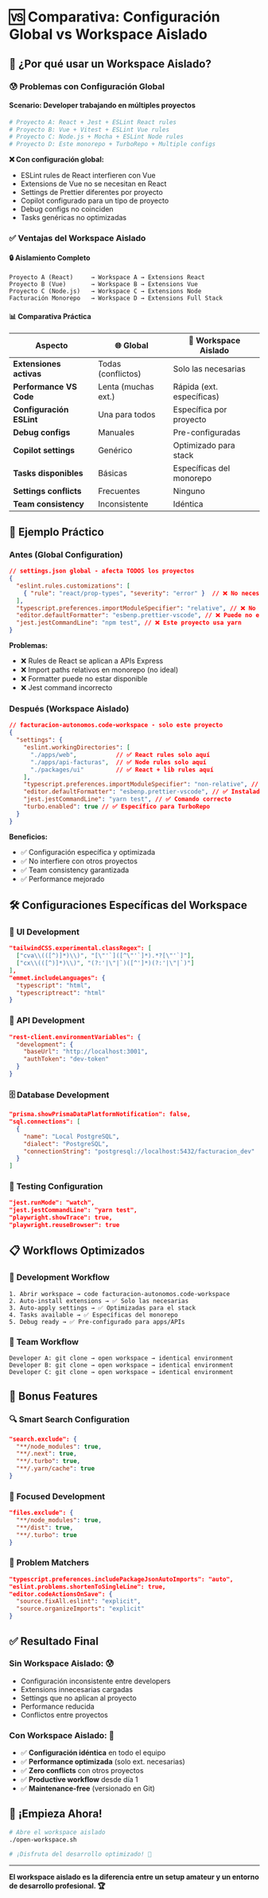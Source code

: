 # 🆚 Comparativa: Configuración Global vs Workspace Aislado

## 🎯 ¿Por qué usar un Workspace Aislado?

### 😰 Problemas con Configuración Global

#### Scenario: Developer trabajando en múltiples proyectos

```bash
# Proyecto A: React + Jest + ESLint React rules
# Proyecto B: Vue + Vitest + ESLint Vue rules  
# Proyecto C: Node.js + Mocha + ESLint Node rules
# Proyecto D: Este monorepo + TurboRepo + Multiple configs
```

**❌ Con configuración global:**
- ESLint rules de React interfieren con Vue
- Extensions de Vue no se necesitan en React
- Settings de Prettier diferentes por proyecto
- Copilot configurado para un tipo de proyecto
- Debug configs no coinciden
- Tasks genéricas no optimizadas

### ✅ Ventajas del Workspace Aislado

#### 🔒 **Aislamiento Completo**
```
Proyecto A (React)     → Workspace A → Extensions React
Proyecto B (Vue)       → Workspace B → Extensions Vue  
Proyecto C (Node.js)   → Workspace C → Extensions Node
Facturación Monorepo   → Workspace D → Extensions Full Stack
```

#### 📊 **Comparativa Práctica**

| Aspecto | 🌐 Global | 🏢 Workspace Aislado |
|---------|-----------|---------------------|
| **Extensiones activas** | Todas (conflictos) | Solo las necesarias |
| **Performance VS Code** | Lenta (muchas ext.) | Rápida (ext. específicas) |
| **Configuración ESLint** | Una para todos | Específica por proyecto |
| **Debug configs** | Manuales | Pre-configuradas |
| **Copilot settings** | Genérico | Optimizado para stack |
| **Tasks disponibles** | Básicas | Específicas del monorepo |
| **Settings conflicts** | Frecuentes | Ninguno |
| **Team consistency** | Inconsistente | Idéntica |

## 🚀 Ejemplo Práctico

### Antes (Global Configuration)

```json
// settings.json global - afecta TODOS los proyectos
{
  "eslint.rules.customizations": [
    { "rule": "react/prop-types", "severity": "error" }  // ❌ No necesario en APIs
  ],
  "typescript.preferences.importModuleSpecifier": "relative", // ❌ No bueno para monorepos
  "editor.defaultFormatter": "esbenp.prettier-vscode", // ❌ Puede no estar instalado
  "jest.jestCommandLine": "npm test", // ❌ Este proyecto usa yarn
}
```

**Problemas:**
- ❌ Rules de React se aplican a APIs Express
- ❌ Import paths relativos en monorepo (no ideal)
- ❌ Formatter puede no estar disponible
- ❌ Jest command incorrecto

### Después (Workspace Aislado)

```json
// facturacion-autonomos.code-workspace - solo este proyecto
{
  "settings": {
    "eslint.workingDirectories": [
      "./apps/web",           // ✅ React rules solo aquí
      "./apps/api-facturas",  // ✅ Node rules solo aquí  
      "./packages/ui"         // ✅ React + lib rules aquí
    ],
    "typescript.preferences.importModuleSpecifier": "non-relative", // ✅ Perfecto para monorepos
    "editor.defaultFormatter": "esbenp.prettier-vscode", // ✅ Instalado automáticamente
    "jest.jestCommandLine": "yarn test", // ✅ Comando correcto
    "turbo.enabled": true // ✅ Específico para TurboRepo
  }
}
```

**Beneficios:**
- ✅ Configuración específica y optimizada
- ✅ No interfiere con otros proyectos
- ✅ Team consistency garantizada
- ✅ Performance mejorado

## 🛠️ Configuraciones Específicas del Workspace

### 🎨 **UI Development**
```json
"tailwindCSS.experimental.classRegex": [
  ["cva\\(([^)]*)\\)", "[\"'`]([^\"'`]*).*?[\"'`]"],
  ["cx\\(([^)]*)\\)", "(?:'|\"|`)([^']*)(?:'|\"|`)"]
],
"emmet.includeLanguages": {
  "typescript": "html",
  "typescriptreact": "html"
}
```

### 🔧 **API Development**  
```json
"rest-client.environmentVariables": {
  "development": {
    "baseUrl": "http://localhost:3001",
    "authToken": "dev-token"
  }
}
```

### 🗄️ **Database Development**
```json
"prisma.showPrismaDataPlatformNotification": false,
"sql.connections": [
  {
    "name": "Local PostgreSQL",
    "dialect": "PostgreSQL",
    "connectionString": "postgresql://localhost:5432/facturacion_dev"
  }
]
```

### 🧪 **Testing Configuration**
```json
"jest.runMode": "watch",
"jest.jestCommandLine": "yarn test",
"playwright.showTrace": true,
"playwright.reuseBrowser": true
```

## 📋 Workflows Optimizados

### 🚀 **Development Workflow**
```
1. Abrir workspace → code facturacion-autonomos.code-workspace
2. Auto-install extensions → ✅ Solo las necesarias
3. Auto-apply settings → ✅ Optimizadas para el stack
4. Tasks available → ✅ Específicas del monorepo
5. Debug ready → ✅ Pre-configurado para apps/APIs
```

### 👥 **Team Workflow**
```
Developer A: git clone → open workspace → identical environment
Developer B: git clone → open workspace → identical environment  
Developer C: git clone → open workspace → identical environment
```

## 🎁 Bonus Features

### 🔍 **Smart Search Configuration**
```json
"search.exclude": {
  "**/node_modules": true,
  "**/.next": true,
  "**/.turbo": true,
  "**/.yarn/cache": true
}
```

### 🎯 **Focused Development**
```json
"files.exclude": {
  "**/node_modules": true,
  "**/dist": true,
  "**/.turbo": true
}
```

### 🚨 **Problem Matchers**
```json
"typescript.preferences.includePackageJsonAutoImports": "auto",
"eslint.problems.shortenToSingleLine": true,
"editor.codeActionsOnSave": {
  "source.fixAll.eslint": "explicit",
  "source.organizeImports": "explicit"
}
```

## ✅ Resultado Final

### Sin Workspace Aislado: 😰
- Configuración inconsistente entre developers
- Extensions innecesarias cargadas
- Settings que no aplican al proyecto
- Performance reducida
- Conflictos entre proyectos

### Con Workspace Aislado: 🎉
- ✅ **Configuración idéntica** en todo el equipo
- ✅ **Performance optimizada** (solo ext. necesarias)
- ✅ **Zero conflicts** con otros proyectos
- ✅ **Productive workflow** desde día 1
- ✅ **Maintenance-free** (versionado en Git)

## 🚀 ¡Empieza Ahora!

```bash
# Abre el workspace aislado
./open-workspace.sh

# ¡Disfruta del desarrollo optimizado! 🎉
```

---

**El workspace aislado es la diferencia entre un setup amateur y un entorno de desarrollo profesional. 🏆**
